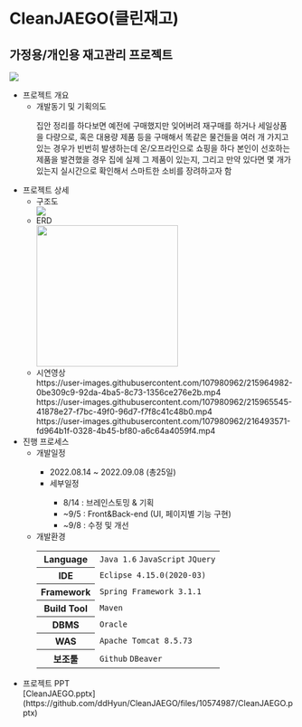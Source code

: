 # CleanJAEGO(클린재고)
<h2>가정용/개인용 재고관리 프로젝트</h2>
<img src="https://user-images.githubusercontent.com/107980962/213481807-bb2b2ed2-ccc2-430e-96ba-dfc23476df9a.png">

<ul>  
  <li>프로젝트 개요
    <ul>
      <li>개발동기 및 기획의도</li>
        <p>집안 정리를 하다보면 예전에 구매했지만 잊어버려 재구매를 하거나 세일상품을 다량으로, 혹은 대용량 제품 등을 구매해서 똑같은 물건들을 여러 개 가지고 있는 경우가 빈번히 발생하는데 온/오프라인으로 쇼핑을 하다 본인이 선호하는 제품을 발견했을 경우 집에 실제 그 제품이 있는지, 그리고 만약 있다면 몇 개가 있는지 실시간으로 확인해서 스마트한 소비를 장려하고자 함</p>      
    </ul>
  </li>
  <li>프로젝트 상세
    <ul>
      <li>구조도</li>
      <img src="https://user-images.githubusercontent.com/107980962/215374376-d2c981c3-f406-4e8c-b2c0-65ee985c0fb3.png">
      <li>ERD</li>
      <img style="height: 250px;" src="https://user-images.githubusercontent.com/107980962/215386300-4c2e416c-3f83-46b7-b2ec-7ee4feef272e.png">
      <li>시연영상</li>
      https://user-images.githubusercontent.com/107980962/215964982-0be309c9-92da-4ba5-8c73-1356ce276e2b.mp4<br>      
      https://user-images.githubusercontent.com/107980962/215965545-41878e27-f7bc-49f0-96d7-f7f8c41c48b0.mp4<br>      
      https://user-images.githubusercontent.com/107980962/216493571-fd964b1f-0328-4b45-bf80-a6c64a4059f4.mp4<br>
    </ul>
  </li>
  <li>진행 프로세스
    <ul>
      <li>개발일정</li>
        <ul>
          <li>2022.08.14 ~ 2022.09.08 (총25일)</li>
          <li>세부일정</li>
            <ul>
              <li>8/14 : 브레인스토밍 & 기획</li>
              <li>~9/5 : Front&Back-end (UI, 페이지별 기능 구현)</li>
              <li>~9/8 : 수정 및 개선</li>
            </ul>
        </ul>
      <li>개발환경</li>
        <table>
          <tr>
            <th>Language</th>
            <td>
              <code>Java 1.6</code>
              <code>JavaScript</code>
              <code>JQuery</code>
            </td>
          </tr>
          <tr>
            <th>IDE</th>
            <td><code>Eclipse 4.15.0(2020-03)</code></td>
          </tr>
          <tr>
            <th>Framework</th>
            <td><code>Spring Framework 3.1.1</code></td>
          </tr>
          <tr>
            <th>Build Tool</th>
            <td><code>Maven</code></td>
          </tr>
          <tr>
            <th>DBMS</th>
            <td><code>Oracle</code></td>
          </tr>
          <tr>
            <th>WAS</th>
            <td><code>Apache Tomcat 8.5.73</code></td>
          </tr>
          <tr>
            <th>보조툴</th>
            <td>
              <code>Github</code>
              <code>DBeaver</code>
            </td>
          </tr>
        </table>
    </ul>
  </li>
  <li>프로젝트 PPT</li>
  [CleanJAEGO.pptx](https://github.com/ddHyun/CleanJAEGO/files/10574987/CleanJAEGO.pptx)
</ul>
